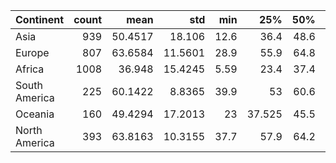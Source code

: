 | Continent     |   count |    mean |     std |   min |    25% |   50% |    75% |   max |
|:--------------|--------:|--------:|--------:|------:|-------:|------:|-------:|------:|
| Asia          |     939 | 50.4517 | 18.106  | 12.6  | 36.4   |  48.6 | 64.3   |  88.5 |
| Europe        |     807 | 63.6584 | 11.5601 | 28.9  | 55.9   |  64.8 | 73.45  |  87.8 |
| Africa        |    1008 | 36.948  | 15.4245 |  5.59 | 23.4   |  37.4 | 49.325 |  71.9 |
| South America |     225 | 60.1422 |  8.8365 | 39.9  | 53     |  60.6 | 67.2   |  78.8 |
| Oceania       |     160 | 49.4294 | 17.2013 | 23    | 37.525 |  45.5 | 67.85  |  78   |
| North America |     393 | 63.8163 | 10.3155 | 37.7  | 57.9   |  64.2 | 70.1   |  83.3 |